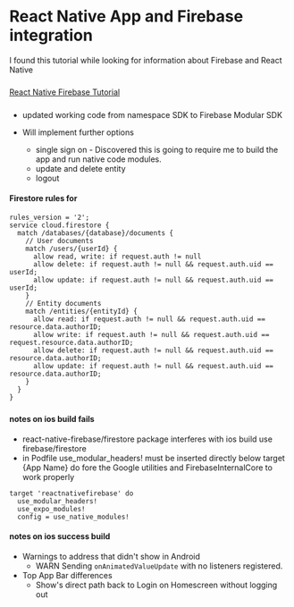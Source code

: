 # React Native App and Firebase integration 
I found this tutorial while looking for information about Firebase and React Native
#####
[React Native Firebase Tutorial](https://www.freecodecamp.org/news/react-native-firebase-tutorial/)
#####

- updated working code from namespace SDK to Firebase Modular SDK

- Will implement further options 
    - single sign on - Discovered this is going to require me to build the app and run native code modules. 
    - update and delete entity 
    - logout

#### Firestore rules for 
```
rules_version = '2';
service cloud.firestore {
  match /databases/{database}/documents {
    // User documents
    match /users/{userId} {
      allow read, write: if request.auth != null 
      allow delete: if request.auth != null && request.auth.uid == userId;
	  allow update: if request.auth != null && request.auth.uid == userId;
    }
    // Entity documents
    match /entities/{entityId} {
      allow read: if request.auth != null && request.auth.uid == resource.data.authorID;
      allow write: if request.auth != null && request.auth.uid == request.resource.data.authorID;
      allow delete: if request.auth != null && request.auth.uid == resource.data.authorID;
      allow update: if request.auth != null && request.auth.uid == resource.data.authorID;
    }
  }
}
```
#####

#### notes on ios build fails 
- react-native-firebase/firestore package interferes with ios build use firebase/firestore 
- in Podfile use_modular_headers! must be inserted directly below target {App Name} do fore the Google utilities and FirebaseInternalCore to work properly
```
target 'reactnativefirebase' do
  use_modular_headers!
  use_expo_modules!
  config = use_native_modules!
  ```
#### notes on ios success build
- Warnings to address that didn't show in Android
  -  WARN  Sending `onAnimatedValueUpdate` with no listeners registered.
- Top App Bar differences 
  - Show's direct path back to Login on Homescreen without logging out
